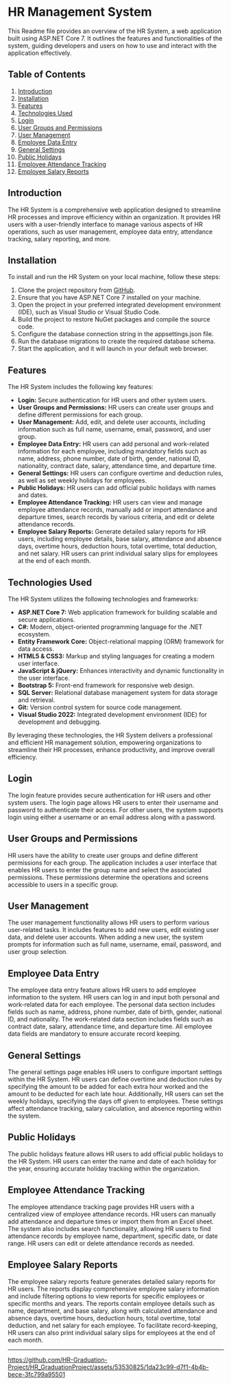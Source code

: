# HR Management System

This Readme file provides an overview of the HR System, a web application built using ASP.NET Core 7. It outlines the features and functionalities of the system, guiding developers and users on how to use and interact with the application effectively.

## Table of Contents

1. [Introduction](#introduction)
2. [Installation](#installation)
3. [Features](#features)
4. [Technologies Used](#technologies-used)
5. [Login](#login)
6. [User Groups and Permissions](#user-groups-and-permissions)
7. [User Management](#user-management)
8. [Employee Data Entry](#employee-data-entry)
9. [General Settings](#general-settings)
10. [Public Holidays](#public-holidays)
11. [Employee Attendance Tracking](#employee-attendance-tracking)
12. [Employee Salary Reports](#employee-salary-reports)

## Introduction

The HR System is a comprehensive web application designed to streamline HR processes and improve efficiency within an organization. It provides HR users with a user-friendly interface to manage various aspects of HR operations, such as user management, employee data entry, attendance tracking, salary reporting, and more.

## Installation

To install and run the HR System on your local machine, follow these steps:

1. Clone the project repository from [GitHub](https://github.com/your-hr-system-repo).
2. Ensure that you have ASP.NET Core 7 installed on your machine.
3. Open the project in your preferred integrated development environment (IDE), such as Visual Studio or Visual Studio Code.
4. Build the project to restore NuGet packages and compile the source code.
5. Configure the database connection string in the appsettings.json file.
6. Run the database migrations to create the required database schema.
7. Start the application, and it will launch in your default web browser.

## Features

The HR System includes the following key features:

- **Login:** Secure authentication for HR users and other system users.
- **User Groups and Permissions:** HR users can create user groups and define different permissions for each group.
- **User Management:** Add, edit, and delete user accounts, including information such as full name, username, email, password, and user group.
- **Employee Data Entry:** HR users can add personal and work-related information for each employee, including mandatory fields such as name, address, phone number, date of birth, gender, national ID, nationality, contract date, salary, attendance time, and departure time.
- **General Settings:** HR users can configure overtime and deduction rules, as well as set weekly holidays for employees.
- **Public Holidays:** HR users can add official public holidays with names and dates.
- **Employee Attendance Tracking:** HR users can view and manage employee attendance records, manually add or import attendance and departure times, search records by various criteria, and edit or delete attendance records.
- **Employee Salary Reports:** Generate detailed salary reports for HR users, including employee details, base salary, attendance and absence days, overtime hours, deduction hours, total overtime, total deduction, and net salary. HR users can print individual salary slips for employees at the end of each month.

## Technologies Used

The HR System utilizes the following technologies and frameworks:

- **ASP.NET Core 7:** Web application framework for building scalable and secure applications.
- **C#:** Modern, object-oriented programming language for the .NET ecosystem.
- **Entity Framework Core:** Object-relational mapping (ORM) framework for data access.
- **HTML5 & CSS3:** Markup and styling languages for creating a modern user interface.
- **JavaScript & jQuery:** Enhances interactivity and dynamic functionality in the user interface.
- **Bootstrap 5:** Front-end framework for responsive web design.
- **SQL Server:** Relational database management system for data storage and retrieval.
- **Git:** Version control system for source code management.
- **Visual Studio 2022:** Integrated development environment (IDE) for development and debugging.

By leveraging these technologies, the HR System delivers a professional and efficient HR management solution, empowering organizations to streamline their HR processes, enhance productivity, and improve overall efficiency.

## Login

The login feature provides secure authentication for HR users and other system users. The login page allows HR users to enter their username and password to authenticate their access. For other users, the system supports login using either a username or an email address along with a password.

## User Groups and Permissions

HR users have the ability to create user groups and define different permissions for each group. The application includes a user interface that enables HR users to enter the group name and select the associated permissions. These permissions determine the operations and screens accessible to users in a specific group.

## User Management

The user management functionality allows HR users to perform various user-related tasks. It includes features to add new users, edit existing user data, and delete user accounts. When adding a new user, the system prompts for information such as full name, username, email, password, and user group selection.

## Employee Data Entry

The employee data entry feature allows HR users to add employee information to the system. HR users can log in and input both personal and work-related data for each employee. The personal data section includes fields such as name, address, phone number, date of birth, gender, national ID, and nationality. The work-related data section includes fields such as contract date, salary, attendance time, and departure time. All employee data fields are mandatory to ensure accurate record keeping.

## General Settings

The general settings page enables HR users to configure important settings within the HR System. HR users can define overtime and deduction rules by specifying the amount to be added for each extra hour worked and the amount to be deducted for each late hour. Additionally, HR users can set the weekly holidays, specifying the days off given to employees. These settings affect attendance tracking, salary calculation, and absence reporting within the system.

## Public Holidays

The public holidays feature allows HR users to add official public holidays to the HR System. HR users can enter the name and date of each holiday for the year, ensuring accurate holiday tracking within the organization.

## Employee Attendance Tracking

The employee attendance tracking page provides HR users with a centralized view of employee attendance records. HR users can manually add attendance and departure times or import them from an Excel sheet. The system also includes search functionality, allowing HR users to find attendance records by employee name, department, specific date, or date range. HR users can edit or delete attendance records as needed.

## Employee Salary Reports

The employee salary reports feature generates detailed salary reports for HR users. The reports display comprehensive employee salary information and include filtering options to view reports for specific employees or specific months and years. The reports contain employee details such as name, department, and base salary, along with calculated attendance and absence days, overtime hours, deduction hours, total overtime, total deduction, and net salary for each employee. To facilitate record-keeping, HR users can also print individual salary slips for employees at the end of each month.

---


https://github.com/HR-Graduation-Project/HR_GraduationProject/assets/53530825/1da23c99-d7f1-4b4b-bece-3fc799a95501

